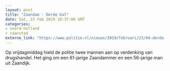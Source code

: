 ```yaml
---
layout: post
title: "Zaandam - Derde bal"
date: Sat, 23 Feb 2019 10:37:00 GMT
categories: 
- noord-holland 
- zaanstad 
externe_link: "https://www.politie.nl/nieuws/2019/februari/23/04-derde-bal.html"
---
```


Op vrijdagmiddag hield de politie twee mannen aan op verdenking van drugshandel. Het ging om een 61-jarige Zaandammer en een 56-jarige man uit Zaandijk.
